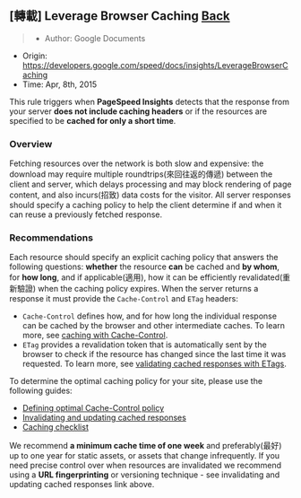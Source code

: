 ## [轉載] Leverage Browser Caching [Back](./../post.md)

> - Author: Google Documents
- Origin: https://developers.google.com/speed/docs/insights/LeverageBrowserCaching
- Time: Apr, 8th, 2015


This rule triggers when **PageSpeed Insights** detects that the response from your server **does not include caching headers** or if the resources are specified to be **cached for only a short time**.

### Overview

Fetching resources over the network is both slow and expensive: the download may require multiple roundtrips(來回往返的傳遞) between the client and server, which delays processing and may block rendering of page content, and also incurs(招致) data costs for the visitor. All server responses should specify a caching policy to help the client determine if and when it can reuse a previously fetched response.

### Recommendations

Each resource should specify an explicit caching policy that answers the following questions: **whether** the resource **can** be cached and **by whom**, for **how long**, and if applicable(適用), how it can be efficiently revalidated(重新驗證) when the caching policy expires. When the server returns a response it must provide the `Cache-Control` and `ETag` headers:

- `Cache-Control` defines how, and for how long the individual response can be cached by the browser and other intermediate caches. To learn more, see [caching with Cache-Control](https://developers.google.com/web/fundamentals/performance/optimizing-content-efficiency/http-caching#cache-control).
- `ETag` provides a revalidation token that is automatically sent by the browser to check if the resource has changed since the last time it was requested. To learn more, see [validating cached responses with ETags](https://developers.google.com/web/fundamentals/performance/optimizing-content-efficiency/http-caching#validating-cached-responses-with-etags).

To determine the optimal caching policy for your site, please use the following guides:

- [Defining optimal Cache-Control policy](https://developers.google.com/web/fundamentals/performance/optimizing-content-efficiency/http-caching#defining-optimal-cache-control-policy)
- [Invalidating and updating cached responses](https://developers.google.com/web/fundamentals/performance/optimizing-content-efficiency/http-caching#invalidating-and-updating-cached-responses)
- [Caching checklist](https://developers.google.com/web/fundamentals/performance/optimizing-content-efficiency/http-caching#caching-checklist)

We recommend **a minimum cache time of one week** and preferably(最好) up to one year for static assets, or assets that change infrequently. If you need precise control over when resources are invalidated we recommend using a **URL fingerprinting** or versioning technique - see invalidating and updating cached responses link above.
